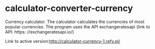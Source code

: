 # calculator-converter-currency

Currency calculator. The calculator calculates the currencies of most popular currencies. 
The program uses the API exchangeratesapi (link to API: https: //exchangeratesapi.io/)

Link to active version:http://calculator-currency-1.refy.pl/
